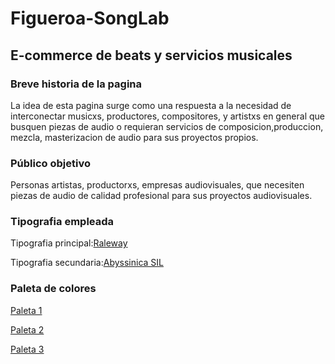 # Figueroa-SongLab
## E-commerce de beats y servicios musicales

### Breve historia de la pagina

La idea de esta pagina surge como una respuesta a la necesidad de interconectar musicxs, productores, compositores, y artistxs en general que busquen piezas de audio o requieran servicios de composicion,produccion, mezcla, masterizacion de audio para sus proyectos propios.


### Público objetivo

Personas artistas, productorxs, empresas audiovisuales, que necesiten piezas de audio de calidad profesional para sus proyectos audiovisuales.

### Tipografia empleada

Tipografia principal:[Raleway](https://fonts.google.com/specimen/Raleway?preview.text=profesional&preview.size=34&preview.text_type=custom&subset=latin-ext#styles)


Tipografia secundaria:[Abyssinica SIL](https://fonts.google.com/specimen/Abyssinica+SIL?subset=latin-ext&preview.text=profesional&preview.text_type=custom)

### Paleta de colores

[Paleta 1](https://colorhunt.co/palette/0000003e065f700b978e05c2)

[Paleta 2](https://colorhunt.co/palette/0000003d0000950101ff0000)

[Paleta 3](https://colorhunt.co/palette/2e0249570a57a91079f806cc)

